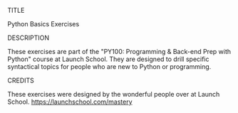 TITLE

Python Basics Exercises


DESCRIPTION

These exercises are part of the "PY100: Programming & Back-end Prep with
Python" course at Launch School. They are designed to drill specific 
syntactical topics for people who are new to Python or programming.


CREDITS

These exercises were designed by the wonderful people over at Launch School.
https://launchschool.com/mastery